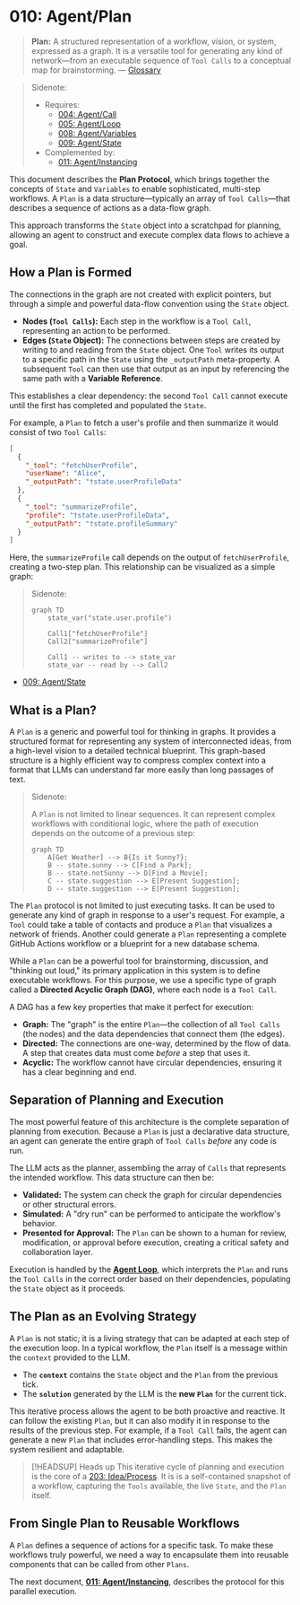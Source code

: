 # 010: Agent/Plan

> **Plan:** A structured representation of a workflow, vision, or system, expressed as a graph. It is a versatile tool for generating any kind of network—from an executable sequence of `Tool Calls` to a conceptual map for brainstorming. — [Glossary](./000_glossary.md)

> Sidenote:
>
> - Requires:
>   - [004: Agent/Call](./004_agent_call.md)
>   - [005: Agent/Loop](./005_agent_loop.md)
>   - [008: Agent/Variables](./008_agent_variables.md)
>   - [009: Agent/State](./009_agent_state.md)
> - Complemented by:
>   - [011: Agent/Instancing](./011_agent_instancing.md)

This document describes the **Plan Protocol**, which brings together the concepts of `State` and `Variables` to enable sophisticated, multi-step workflows. A `Plan` is a data structure—typically an array of `Tool Calls`—that describes a sequence of actions as a data-flow graph.

This approach transforms the `State` object into a scratchpad for planning, allowing an agent to construct and execute complex data flows to achieve a goal.

## How a Plan is Formed

The connections in the graph are not created with explicit pointers, but through a simple and powerful data-flow convention using the `State` object.

- **Nodes (`Tool Calls`):** Each step in the workflow is a `Tool Call`, representing an action to be performed.
- **Edges (`State` Object):** The connections between steps are created by writing to and reading from the `State` object. One `Tool` writes its output to a specific path in the `State` using the `_outputPath` meta-property. A subsequent `Tool` can then use that output as an input by referencing the same path with a **Variable Reference**.

This establishes a clear dependency: the second `Tool Call` cannot execute until the first has completed and populated the `State`.

For example, a `Plan` to fetch a user's profile and then summarize it would consist of two `Tool Calls`:

```json
[
  {
    "_tool": "fetchUserProfile",
    "userName": "Alice",
    "_outputPath": "†state.userProfileData"
  },
  {
    "_tool": "summarizeProfile",
    "profile": "†state.userProfileData",
    "_outputPath": "†state.profileSummary"
  }
]
```

Here, the `summarizeProfile` call depends on the output of `fetchUserProfile`, creating a two-step plan. This relationship can be visualized as a simple graph:

> Sidenote:
>
> ```mermaid
> graph TD
>     state_var("state.user.profile")
>
>     Call1["fetchUserProfile"]
>     Call2["summarizeProfile"]
>
>     Call1 -- writes to --> state_var
>     state_var -- read by --> Call2
> ```

- [009: Agent/State](./009_agent_state.md)

## What is a Plan?

A `Plan` is a generic and powerful tool for thinking in graphs. It provides a structured format for representing any system of interconnected ideas, from a high-level vision to a detailed technical blueprint. This graph-based structure is a highly efficient way to compress complex context into a format that LLMs can understand far more easily than long passages of text.

> Sidenote:
>
> A `Plan` is not limited to linear sequences. It can represent complex workflows with conditional logic, where the path of execution depends on the outcome of a previous step:
>
> ```mermaid
> graph TD
>     A[Get Weather] --> B{Is it Sunny?};
>     B -- state.sunny --> C[Find a Park];
>     B -- state.notSunny --> D[Find a Movie];
>     C -- state.suggestion --> E[Present Suggestion];
>     D -- state.suggestion --> E[Present Suggestion];
> ```

The `Plan` protocol is not limited to just executing tasks. It can be used to generate any kind of graph in response to a user's request. For example, a `Tool` could take a table of contacts and produce a `Plan` that visualizes a network of friends. Another could generate a `Plan` representing a complete GitHub Actions workflow or a blueprint for a new database schema.

While a `Plan` can be a powerful tool for brainstorming, discussion, and "thinking out loud," its primary application in this system is to define executable workflows. For this purpose, we use a specific type of graph called a **Directed Acyclic Graph (DAG)**, where each node is a `Tool Call`.

A DAG has a few key properties that make it perfect for execution:

- **Graph:** The "graph" is the entire `Plan`—the collection of all `Tool Calls` (the nodes) and the data dependencies that connect them (the edges).
- **Directed:** The connections are one-way, determined by the flow of data. A step that creates data must come _before_ a step that uses it.
- **Acyclic:** The workflow cannot have circular dependencies, ensuring it has a clear beginning and end.

## Separation of Planning and Execution

The most powerful feature of this architecture is the complete separation of planning from execution. Because a `Plan` is just a declarative data structure, an agent can generate the entire graph of `Tool Calls` _before_ any code is run.

The LLM acts as the planner, assembling the array of `Calls` that represents the intended workflow. This data structure can then be:

- **Validated:** The system can check the graph for circular dependencies or other structural errors.
- **Simulated:** A "dry run" can be performed to anticipate the workflow's behavior.
- **Presented for Approval:** The `Plan` can be shown to a human for review, modification, or approval before execution, creating a critical safety and collaboration layer.

Execution is handled by the **[Agent Loop](./005_agent_loop.md)**, which interprets the `Plan` and runs the `Tool Calls` in the correct order based on their dependencies, populating the `State` object as it proceeds.

## The Plan as an Evolving Strategy

A `Plan` is not static; it is a living strategy that can be adapted at each step of the execution loop. In a typical workflow, the `Plan` itself is a message within the `context` provided to the LLM.

- The **`context`** contains the `State` object and the `Plan` from the previous tick.
- The **`solution`** generated by the LLM is the **new `Plan`** for the current tick.

This iterative process allows the agent to be both proactive and reactive. It can follow the existing `Plan`, but it can also modify it in response to the results of the previous step. For example, if a `Tool Call` fails, the agent can generate a new `Plan` that includes error-handling steps. This makes the system resilient and adaptable.

> [!HEADSUP] Heads up
> This iterative cycle of planning and execution is the core of a [203: Idea/Process](./203_idea_process.md). It is is a self-contained snapshot of a workflow, capturing the `Tools` available, the live `State`, and the `Plan` itself.

## From Single Plan to Reusable Workflows

A `Plan` defines a sequence of actions for a specific task. To make these workflows truly powerful, we need a way to encapsulate them into reusable components that can be called from other `Plans`.

The next document, **[011: Agent/Instancing](./011_agent_instancing.md)**, describes the protocol for this parallel execution.
